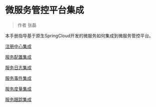 # 微服务管控平台集成

> 作者 张磊

本手册指导基于原生SpringCloud开发的微服务如何集成到微服务管控平台。

[注册中心集成](API/DiscoveryAPI.md)

[服务配置集成](API/ConfigAPI.md)

[服务日志集成](API/LogsAPI.md)

[服务事件集成](API/EventAPI.md)

[服务度量集成](API/MetricsAPI.md)

[服务跟踪集成](API/TracesAPI.md)


